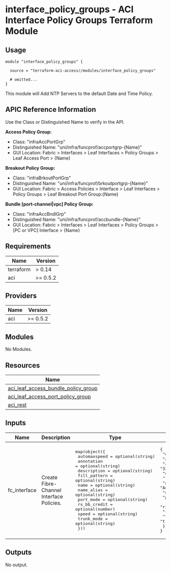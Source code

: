 # interface_policy_groups - ACI Interface Policy Groups Terraform Module

## Usage

```hcl
module "interface_policy_groups" {

  source = "terraform-aci-access//modules/interface_policy_groups"

  # omitted...
}
```

This module will Add NTP Servers to the default Date and Time Policy.

## APIC Reference Information

Use the Class or Distinguished Name to verify in the API.

**Access Policy Group:**

* Class: "infraAccPortGrp"
* Distinguished Name: "uni/infra/funcprof/accportgrp-{Name}"
* GUI Location: Fabric > Interfaces > Leaf Interfaces > Policy Groups > Leaf Access Port > {Name}

**Breakout Policy Group:**

* Class: "infraBrkoutPortGrp"
* Distinguished Name: "uni/infra/funcprof/brkoutportgrp-{Name}"
* GUI Location: Fabric > Access Policies > Interface > Leaf Interfaces > Policy Groups > Leaf Breakout Port Group:{Name}

**Bundle [port-channel|vpc] Policy Group:**

* Class: "infraAccBndlGrp"
* Distinguished Name: "uni/infra/funcprof/accbundle-{Name}"
* GUI Location: Fabric > Interfaces > Leaf Interfaces > Policy Groups > [PC or VPC] Interface > {Name}

<!-- BEGINNING OF PRE-COMMIT-TERRAFORM DOCS HOOK -->
## Requirements

| Name | Version |
|------|---------|
| terraform | > 0.14 |
| aci | >= 0.5.2 |

## Providers

| Name | Version |
|------|---------|
| aci | >= 0.5.2 |

## Modules

No Modules.

## Resources

| Name |
|------|
| [aci_leaf_access_bundle_policy_group](https://registry.terraform.io/providers/ciscodevnet/aci/0.5.2/docs/resources/leaf_access_bundle_policy_group) |
| [aci_leaf_access_port_policy_group](https://registry.terraform.io/providers/ciscodevnet/aci/0.5.2/docs/resources/leaf_access_port_policy_group) |
| [aci_rest](https://registry.terraform.io/providers/ciscodevnet/aci/0.5.2/docs/resources/rest) |

## Inputs

| Name | Description | Type | Default | Required |
|------|-------------|------|---------|:--------:|
| fc\_interface | Create Fibre-Channel Interface Policies. | <pre>map(object({<br>    automaxspeed = optional(string)<br>    annotation   = optional(string)<br>    description  = optional(string)<br>    fill_pattern = optional(string)<br>    name         = optional(string)<br>    name_alias   = optional(string)<br>    port_mode    = optional(string)<br>    rx_bb_credit = optional(number)<br>    speed        = optional(string)<br>    trunk_mode   = optional(string)<br>  }))</pre> | <pre>{<br>  "default": {<br>    "annotation": "",<br>    "automaxspeed": "32G",<br>    "description": "",<br>    "fill_pattern": "IDLE",<br>    "name": "Auto_f_port",<br>    "name_alias": "",<br>    "port_mode": "f",<br>    "rx_bb_credit": 64,<br>    "speed": "auto",<br>    "trunk_mode": "trunk-off"<br>  }<br>}</pre> | no |

## Outputs

No output.
<!-- END OF PRE-COMMIT-TERRAFORM DOCS HOOK -->
